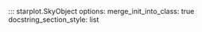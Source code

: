 
::: starplot.SkyObject
    options:
        merge_init_into_class: true
        docstring_section_style: list

